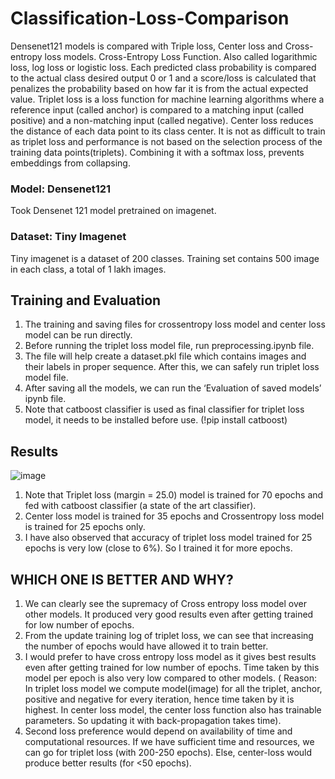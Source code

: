 # Classification-Loss-Comparison
Densenet121 models is compared with Triple loss, Center loss and Cross-entropy loss models. Cross-Entropy Loss Function. Also called logarithmic loss, log loss or logistic loss. Each predicted class probability is compared to the actual class desired output 0 or 1 and a score/loss is calculated that penalizes the probability based on how far it is from the actual expected value. Triplet loss is a loss function for machine learning algorithms where a reference input (called anchor) is compared to a matching input (called positive) and a non-matching input (called negative). Center loss reduces the distance of each data point to its class center. It is not as difficult to train as triplet loss and performance is not based on the selection process of the training data points(triplets). Combining it with a softmax loss, prevents embeddings from collapsing.

### Model: Densenet121
Took Densenet 121 model pretrained on imagenet. 

### Dataset: Tiny Imagenet
Tiny imagenet is a dataset of 200 classes. Training set contains 500 image in each class, a total of 1 lakh images.

## Training and Evaluation

1. The training and saving files for crossentropy loss model and center loss model can be run directly.
2. Before running the triplet loss model file, run preprocessing.ipynb file.
3. The file will help create a dataset.pkl file which contains images and their labels in proper sequence. After this, we can safely run triplet loss model file.
4. After saving all the models, we can run the ‘Evaluation of saved models’ ipynb file.
5. Note that catboost classifier is used as final classifier for triplet loss model, it needs to be installed before use. (!pip install catboost)

## Results

![image](https://user-images.githubusercontent.com/65457437/156496591-d862bf40-241a-4449-8f51-846f1e612851.png)

1. Note that Triplet loss (margin = 25.0) model is trained for 70 epochs and fed with catboost classifier (a state of the art classifier).
2. Center loss model is trained for 35 epochs and Crossentropy loss model is trained for 25 epochs only. 
3. I have also observed that accuracy of triplet loss model trained for 25 epochs is very low (close to 6%). So I trained it for more epochs.

## WHICH ONE IS BETTER AND WHY?

1. We can clearly see the supremacy of Cross entropy loss model over other models. It produced very good results even after getting trained for low number of epochs.
2. From the update training log of triplet loss, we can see that increasing the number of epochs would have allowed it to train better.
3. I would prefer to have cross entropy loss model as it gives best results even after getting trained for low number of epochs. Time taken by this model per epoch is also very low compared to other models. ( Reason: In triplet loss model we compute model(image) for all the triplet, anchor, positive and negative for every iteration, hence time taken by it is highest. In center loss model, the center loss function also has trainable parameters. So updating it with back-propagation takes time).
3. Second loss preference would depend on availability of time and computational resources. If we have sufficient time and resources, we can go for triplet loss (with 200-250 epochs). Else, center-loss would produce better results (for <50 epochs).

